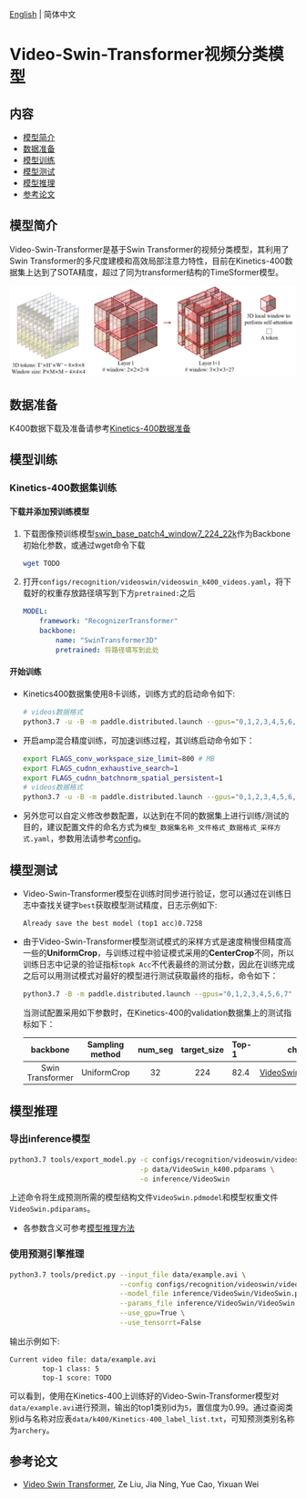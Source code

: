[English](../../../en/model_zoo/recognition/videoswin.md) | 简体中文

# Video-Swin-Transformer视频分类模型

## 内容

- [模型简介](#模型简介)
- [数据准备](#数据准备)
- [模型训练](#模型训练)
- [模型测试](#模型测试)
- [模型推理](#模型推理)
- [参考论文](#参考论文)


## 模型简介

Video-Swin-Transformer是基于Swin Transformer的视频分类模型，其利用了Swin Transformer的多尺度建模和高效局部注意力特性，目前在Kinetics-400数据集上达到了SOTA精度，超过了同为transformer结构的TimeSformer模型。


![VideoSwin](../../../images/videoswin.jpg)

## 数据准备

K400数据下载及准备请参考[Kinetics-400数据准备](../../dataset/k400.md)


## 模型训练

### Kinetics-400数据集训练

#### 下载并添加预训练模型

1. 下载图像预训练模型[swin_base_patch4_window7_224_22k](TODO)作为Backbone初始化参数，或通过wget命令下载

   ```bash
   wget TODO
   ```

2. 打开`configs/recognition/videoswin/videoswin_k400_videos.yaml`，将下载好的权重存放路径填写到下方`pretrained:`之后

    ```yaml
    MODEL:
        framework: "RecognizerTransformer"
        backbone:
            name: "SwinTransformer3D"
            pretrained: 将路径填写到此处
    ```

#### 开始训练

- Kinetics400数据集使用8卡训练，训练方式的启动命令如下:

    ```bash
    # videos数据格式
    python3.7 -u -B -m paddle.distributed.launch --gpus="0,1,2,3,4,5,6,7"  --log_dir=log_videoswin main.py --validate -c configs/recognition/videoswin/videoswin_k400_videos.yaml
    ```

- 开启amp混合精度训练，可加速训练过程，其训练启动命令如下：

    ```bash
    export FLAGS_conv_workspace_size_limit=800 # MB
    export FLAGS_cudnn_exhaustive_search=1
    export FLAGS_cudnn_batchnorm_spatial_persistent=1
    # videos数据格式
    python3.7 -u -B -m paddle.distributed.launch --gpus="0,1,2,3,4,5,6,7"  --log_dir=log_videoswin main.py --amp --validate -c configs/recognition/videoswin/videoswin_k400_videos.yaml
    ```

- 另外您可以自定义修改参数配置，以达到在不同的数据集上进行训练/测试的目的，建议配置文件的命名方式为`模型_数据集名称_文件格式_数据格式_采样方式.yaml`，参数用法请参考[config](../../tutorials/config.md)。


## 模型测试

- Video-Swin-Transformer模型在训练时同步进行验证，您可以通过在训练日志中查找关键字`best`获取模型测试精度，日志示例如下:

  ```
  Already save the best model (top1 acc)0.7258
  ```

- 由于Video-Swin-Transformer模型测试模式的采样方式是速度稍慢但精度高一些的**UniformCrop**，与训练过程中验证模式采用的**CenterCrop**不同，所以训练日志中记录的验证指标`topk Acc`不代表最终的测试分数，因此在训练完成之后可以用测试模式对最好的模型进行测试获取最终的指标，命令如下：

  ```bash
  python3.7 -B -m paddle.distributed.launch --gpus="0,1,2,3,4,5,6,7"  --log_dir=log_videoswin  main.py  --test -c configs/recognition/videoswin/videoswin_k400_videos.yaml -w "output/VideoSwin/VideoSwin_best.pdparams"
  ```


  当测试配置采用如下参数时，在Kinetics-400的validation数据集上的测试指标如下：

   |      backbone      | Sampling method | num_seg | target_size | Top-1 |                         checkpoints                          |
   | :----------------: | :-------------: | :-----: | :---------: | :---- | :----------------------------------------------------------: |
   | Swin Transformer |   UniformCrop   |   32    |     224     | 82.4 | [VideoSwin_k400.pdparams](TODO) |


## 模型推理

### 导出inference模型

```bash
python3.7 tools/export_model.py -c configs/recognition/videoswin/videoswin_k400_videos.yaml \
                                -p data/VideoSwin_k400.pdparams \
                                -o inference/VideoSwin
```

上述命令将生成预测所需的模型结构文件`VideoSwin.pdmodel`和模型权重文件`VideoSwin.pdiparams`。

- 各参数含义可参考[模型推理方法](../../start.md#2-模型推理)

### 使用预测引擎推理

```bash
python3.7 tools/predict.py --input_file data/example.avi \
                           --config configs/recognition/videoswin/videoswin_k400_videos.yaml \
                           --model_file inference/VideoSwin/VideoSwin.pdmodel \
                           --params_file inference/VideoSwin/VideoSwin.pdiparams \
                           --use_gpu=True \
                           --use_tensorrt=False
```

输出示例如下:

```
Current video file: data/example.avi
        top-1 class: 5
        top-1 score: TODO
```

可以看到，使用在Kinetics-400上训练好的Video-Swin-Transformer模型对`data/example.avi`进行预测，输出的top1类别id为`5`，置信度为0.99。通过查阅类别id与名称对应表`data/k400/Kinetics-400_label_list.txt`，可知预测类别名称为`archery`。

## 参考论文

- [Video Swin Transformer](https://arxiv.org/pdf/2106.13230.pdf), Ze Liu, Jia Ning, Yue Cao, Yixuan Wei
